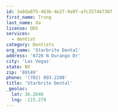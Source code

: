 ```yaml
---
id: 3a0da875-463b-4e27-9a97-afc257447307
first_name: Trung
last_name: Xa
license: DDS
services:
  - dentist
category: Dentists
org_name: 'Starbrite Dental'
address: '6720 N Durango Dr'
city: 'Las Vegas'
state: NV
zip: '89149'
phone: '(702) 893-2288'
title: 'Starbrite Dental'
_geoloc:
  lat: 36.2648
  lng: -115.279
---
```

